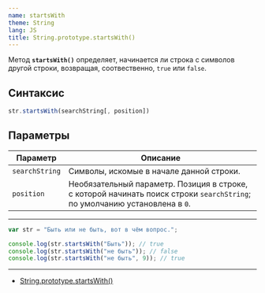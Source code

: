 ```yaml
---
name: startsWith
theme: String
lang: JS
title: String.prototype.startsWith()
---
```


Метод **`startsWith()`** определяет, начинается ли строка с символов другой строки, возвращая, соотвественно, `true` или `false`.

## Синтаксис

```js
str.startsWith(searchString[, position])
```

## Параметры

| Параметр       | Описание                                                                                                                   |
| -------------- | -------------------------------------------------------------------------------------------------------------------------- |
| `searchString` | Символы, искомые в начале данной строки.                                                                                   |
| `position`     | Необязательный параметр. Позиция в строке, с которой начинать поиск строки `searchString`; по умолчанию установлена в `0`. |

---

```js
var str = "Быть или не быть, вот в чём вопрос.";

console.log(str.startsWith("Быть")); // true
console.log(str.startsWith("не быть")); // false
console.log(str.startsWith("не быть", 9)); // true
```

---

- [String.prototype.startsWith()](https://developer.mozilla.org/ru/docs/Web/JavaScript/Reference/Global_Objects/String/startsWith)
